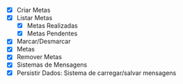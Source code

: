 - [x] Criar Metas
- [x] Listar Metas
    - [x] Metas Realizadas
    - [x] Metas Pendentes
- [x] Marcar/Desmarcar   
- [x] Metas
- [x] Remover Metas
- [x] Sistemas de Mensagens 
- [x] Persistir Dados: Sistema de carregar/salvar mensagens
